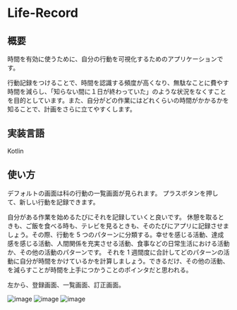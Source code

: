 # Life-Record
## 概要
時間を有効に使うために、自分の行動を可視化するためのアプリケーションです。

行動記録をつけることで、時間を認識する頻度が高くなり、無駄なことに費やす時間を減らし、「知らない間に１日が終わっていた」のような状況をなくすことを目的としています。また、自分がどの作業にはどれくらいの時間がかかるかを知ることで、計画をさらに立てやすくします。 

## 実装言語
Kotlin

## 使い方
デフォルトの画面は科の行動の一覧画面が見られます。
プラスボタンを押して、新しい行動を記録できます。

自分がある作業を始めるたびにそれを記録していくと良いです。 
休憩を取るときも、ご飯を食べる時も、テレビを見るときも、そのたびにアプリに記録させましょう。その際、行動を 5 つのパターンに分類する。幸せを感じる活動、達成感を感じる活動、人間関係を充実させる活動、食事などの日常生活における活動か、その他の活動のパターンです。 
それを 1 週間度に合計してどのパターンの活動に自分が時間をかけているかを計算しましょう。できるだけ、その他の活動、を減らすことが時間を上手につかうことのポインタだと思われる。 

左から、登録画面、一覧画面、訂正画面。

![image](https://github.com/tasuku677/Life-Record/assets/78686862/004b14c7-4c0b-48b6-a5ec-341b136264c1)
![image](https://github.com/tasuku677/Life-Record/assets/78686862/06b753c1-cde8-4b1e-91f8-c4f340984fbd)
![image](https://github.com/tasuku677/Life-Record/assets/78686862/6eccab13-5d7c-4959-affa-25cddc473fbc)



